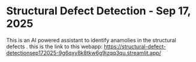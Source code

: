 # Structural Defect Detection - Sep 17, 2025
This is an AI powered assistant to identify anamolies in the structural defects .
this is the link to this webapp:
https://structural-defect-detectionsep172025-9g6qxy8k8tkw6g9izqq3qu.streamlit.app/
